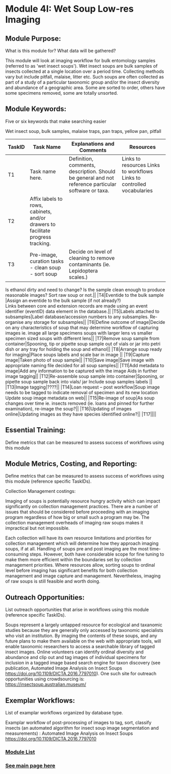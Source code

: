 # Module 4I: Wet Soup Low-res Imaging 

## Module Purpose: 
What is this module for? What data will be gathered? 

This module will look at imaging workflow for bulk entomology samples (referred to as 'wet insect soups').
Wet insect soups are bulk samples of insects collected at a single location over a period time. Collecting methods vary but include pitfall, malaise, litter etc. Such soups are often collected as part of a study of a particular taxonomic group and/or the insect diversity and abundance of a geographic area. Some are sorted to order, others have some specimens removed, some are totally unsorted.

## Module Keywords: 
Five or six keywords that make searching easier

Wet insect soup, bulk samples, malaise traps, pan traps, yellow pan, pitfall


| TaskID | Task Name | Explanations and Comments | Resources |
|--------|-----------|---------------------------|-----------|
|T1| Task name here.|Definition, comments, description. Should be general and not reference particular software or taxa.| Links to resources  Links to workflows  Links to controlled vocabularies|
|T2|Affix labels to rows, cabinets, and/or drawers to facilitate progress tracking.|||
|T3|Pre-image, curation tasks -	clean soup -	sort soup|Decide on level of cleaning to remove contaminants (ie. Lepidoptera scales.)
Is ethanol dirty and need to change?
Is the sample clean enough to produce reasonable images?
Sort raw soup or not.||
|T4|Eventide to the bulk sample |Assign an eventide to the bulk sample (if not already?)  
Links between core and extension records are made using an event identifier (eventID) data element in the database.||
|T5|Labels attached to subsamples|Label database/accession numbers to any subsamples. Re-organise any storage for subsamples||
|T6|Define outcome of image|Decide on any characteristics of soup that may determine workflow of capturing images ie. image all large specimens soups with larger lens vs smaller specimen sized soups with different lens||
|T7|Remove soup sample from container|Spooning, tip or pipette soup sample out of vials or jar into petri dish or any tray for holding the soup and ethanol||
|T8|Arrange soup ready for imaging|Place soups labels and scale bar in image ||
|T9|Capture image|Taken photo of soup sample||
|T10|Save image|Save image with appropriate naming file decided for all soup samples||
|T11|Add metadata to image|Add any information to be captured with the image 
Aids in further image tagging||
|T12|Re-assemble soup sample into container|Spooning, or pipette soup sample back into vials/ jar 
Include soup samples labels ||
|T13|Image tagging|????||
|T14|Loan request – post workflow|Soup image needs to be tagged to indicate removal of specimen and its new location
Update soup image metadata on web||
|T15|Re-image of soup|As soup changes over time ie. insects removed (ie. loans and pinned for further examination), re-image the soup?||
|T16|Updating of images online|Updating images as they have species identified online?||
|T17||||

## Essential Training: 
Define metrics that can be measured to assess success of workflows using this module

## Module Metrics, Costing, and Reporting: 
Define metrics that can be measured to assess success of workflows using this module (reference specific TaskIDs).

Collection Management costings:

Imaging of soups is potentially resource hungry activity which can impact significantly on collection management practices. There are a number of issues that should be considered before proceeding with an imaging program regardless of how big or small such a program may be. The collection management overheads of imaging raw soups makes it impractical but not impossible.

Each collection will have its own resource limitations and priorities for collection management which will determine how they approach imaging soups, if at all.
Handling of soups pre and post imaging are the most time-consuming steps. However, both have considerable scope for fine tuning to make them more efficient within the boundaries set by collection management priorities. 
Where resources allow, sorting soups to ordinal level before imaging has significant benefits for both collection management and image capture and management. Nevertheless, imaging of raw soups is still feasible and worth doing.


## Outreach Opportunities: 
List outreach opportunities that arise in workflows using this module (reference specific TaskIDs).

Soups represent a largely untapped resource for ecological and taxanomic studies because they are generally only accessed by taxonomic specialists who visit an institution. By imaging the contents of these soups, and any future plans to make them available on the web with appropriate tools, will enable taxonomic researchers to access a searchable library of tagged insect images.
Online volunteers can identify ordinal diversity and abundance and clip out and tag images of individual specimens for inclusion in a tagged image based search engine for taxon discovery (see publication, Automated Image Analysis on Insect Soups https://doi.org/10.1109/DICTA.2016.7797010). One such site for outreach opportunities using crowdsourcing is: https://insectsoup.australian.museum/


## Exemplar Workflows: 
List of examplar workflows organized by database type.

Examplar workflow of post-processing of images to tag, sort, classify insects (an automated algorithm for insect soup image segmentation and measurements) : Automated Image Analysis on Insect Soups https://doi.org/10.1109/DICTA.2016.7797010

### [Module List](https://entcollnet.github.io/BugFlow/modules/)
### [See main page here](https://entcollnet.github.io/BugFlow/)
